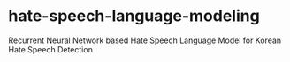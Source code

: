 # hate-speech-language-modeling
Recurrent Neural Network based Hate Speech Language Model for Korean Hate Speech Detection
